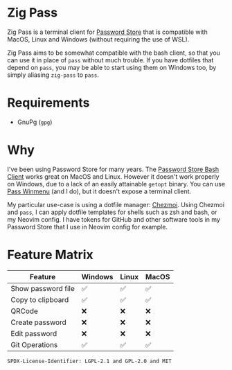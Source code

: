 # Zig Pass

Zig Pass is a terminal client for [Password Store](https://www.passwordstore.org/) that is compatible with MacOS, Linux and Windows (without requiring the use of WSL).

Zig Pass aims to be somewhat compatible with the bash client, so that you can use it in place of `pass` without much trouble. If you have dotfiles that depend on `pass`, you may be able to start using them on Windows too, by simply aliasing `zig-pass` to `pass`.

# Requirements

- GnuPg (`gpg`)

# Why

I've been using Password Store for many years. The [Password Store Bash Client](https://git.zx2c4.com/password-store) works great on MacOS and Linux. However it doesn't work properly on Windows, due to a lack of an easily attainable `getopt` binary. You can use [Pass Winmenu](https://github.com/geluk/pass-winmenu) (and I do), but it doesn't expose a terminal client.

My particular use-case is using a dotfile manager: [Chezmoi](https://www.chezmoi.io/). Using Chezmoi and `pass`, I can apply dotfile templates for shells such as zsh and bash, or my Neovim config. I have tokens for GitHub and other software tools in my Password Store that I use in Neovim config for example.

# Feature Matrix

| Feature            | Windows | Linux | MacOS |
| ------------------ | ------- | ----- | ----- |
| Show password file | ✅      | ✅    | ✅   |
| Copy to clipboard  | ✅      | ✅    | ✅   |
| QRCode             | ❌      | ❌    | ❌    |
| Create password    | ❌      | ❌    | ❌    |
| Edit password      | ❌      | ❌    | ❌    |
| Git Operations     | ✅      | ✅    | ✅    |

`SPDX-License-Identifier: LGPL-2.1 and GPL-2.0 and MIT`
